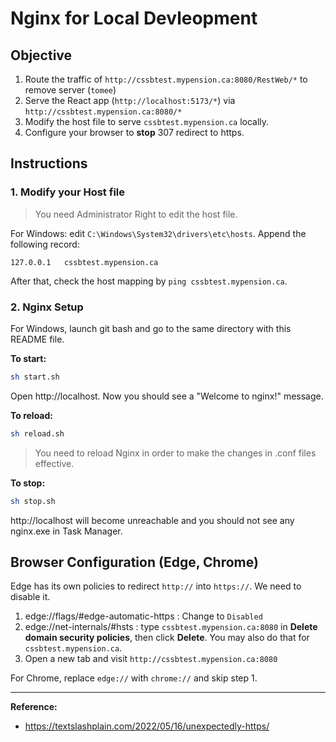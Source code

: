 # Nginx for Local Devleopment

## Objective

1. Route the traffic of `http://cssbtest.mypension.ca:8080/RestWeb/*` to remove server (`tomee`)
2. Serve the React app (`http://localhost:5173/*`) via `http://cssbtest.mypension.ca:8080/*`
3. Modify the host file to serve `cssbtest.mypension.ca` locally.
4. Configure your browser to **stop** 307 redirect to https.

## Instructions

### 1. Modify your Host file

> You need Administrator Right to edit the host file.

For Windows: edit `C:\Windows\System32\drivers\etc\hosts`. Append the following record:

```
127.0.0.1   cssbtest.mypension.ca
```

After that, check the host mapping by `ping cssbtest.mypension.ca`.

### 2. Nginx Setup

For Windows, launch git bash and go to the same directory with this README file.

**To start:**

```sh
sh start.sh
```

Open http://localhost. Now you should see a "Welcome to nginx!" message.

**To reload:**

```sh
sh reload.sh
```

> You need to reload Nginx in order to make the changes in .conf files effective.

**To stop:** 

```sh
sh stop.sh
```

http://localhost will become unreachable and you should not see any nginx.exe in Task Manager.

## Browser Configuration (Edge, Chrome)

Edge has its own policies to redirect `http://` into `https://`. We need to disable it.

1. edge://flags/#edge-automatic-https : Change to `Disabled`
2. edge://net-internals/#hsts : type `cssbtest.mypension.ca:8080` in **Delete domain security policies**, then click **Delete**. You may also do that for `cssbtest.mypension.ca`.
3. Open a new tab and visit `http://cssbtest.mypension.ca:8080`

For Chrome, replace `edge://` with `chrome://` and skip step 1.

---

**Reference:**
- https://textslashplain.com/2022/05/16/unexpectedly-https/